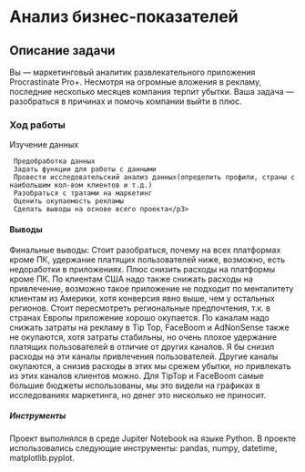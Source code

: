 <div id-"header" align-"center">
<h1>Анализ бизнес-показателей</h1> 

<div id-"header" align-"center">
<h2>Описание задачи</h2> 
<p2>Вы — маркетинговый аналитик развлекательного приложения Procrastinate Pro+. Несмотря на огромные вложения в рекламу, последние несколько месяцев компания терпит убытки. Ваша задача — разобраться в причинах и помочь компании выйти в плюс.</p2> 

<div id-"header" align-"center">
<h3>Ход работы</h3> 
<p3> Изучение данных
     
     Предобработка данных
     Задать функции для работы с данными
     Провести исследовательский анализ данных(определить профили, страны с наибольшим кол-вом клиентов и т.д.)
     Разобраться с тратами на маркетинг
     Оценить окупаемость рекламы
     Сделать выводы на основе всего проекта</p3> 


<div id-"header" align-"center">
<h4>Выводы</h4> 
<p6> Финальные выводы:
Стоит разобраться, почему на всех платформах кроме ПК, удержание платящих пользователей ниже, возможно, есть недоработки в приложениях. Плюс снизить расходы на платформы кроме ПК.
По клиентам США надо также снижать расходы на привлечение, возможно такое приложение не подходит по менталитету клиентам из Америки, хотя конверсия явно выше, чем у остальных регионов. Стоит пересмотреть региональные предпочтения, т.к. в странах Европы приложение хорошо окупается.
По каналам надо снижать затраты на рекламу в Tip Top, FaceBoom и AdNonSense также не окупаются, хотя затраты стабильны, но очень плохое удержание платящих пользователей в отличие от других каналов. Я бы снизил расходы на эти каналы привлечения пользователей. Другие каналы окупаются, а снизив расходы в этих мы срежем убытки, но привлекать из этих каналов клиентов можно. Для TipTop и FaceBoom самые большие бюджеты использованы, мы это видели на графиках в исследованиях маркетинга, но денег это нисколько не приносит.</p6> 

<div id-"header" align-"center">
<h5>Инструменты</h5>
<p7> Проект выполнялся в среде Jupiter Notebook на языке Python. В проекте использовались следующие инструменты: pandas, numpy, datetime, matplotlib.pyplot.
</p7>  

</div>  
